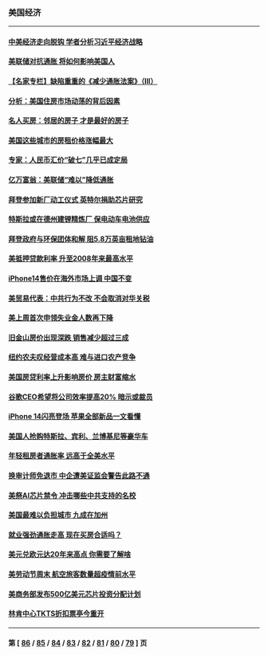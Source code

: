 ### 美国经济
---
#### [中美经济走向脱钩 学者分析习近平经济战略](../../pages/ncid1078158/n13821985.md) 
#### [美联储对抗通胀 将如何影响美国人](../../pages/ncid1078158/n13821984.md) 
#### [【名家专栏】缺陷重重的《减少通胀法案》（III）](../../pages/ncid1078158/n13820967.md) 
#### [分析：美国住房市场动荡的背后因素](../../pages/ncid1078158/n13821249.md) 
#### [名人买房：邻居的房子 才是最好的房子](../../pages/ncid1078158/n13821290.md) 
#### [美国这些城市的房租价格涨幅最大](../../pages/ncid1078158/n13821220.md) 
#### [专家：人民币汇价“破七”几乎已成定局](../../pages/ncid1078158/n13821198.md) 
#### [亿万富翁：美联储“难以”降低通胀](../../pages/ncid1078158/n13821187.md) 
#### [拜登参加新厂动工仪式 英特尔捐助芯片研究](../../pages/ncid1078158/n13821014.md) 
#### [特斯拉或在德州建锂精炼厂 保电动车电池供应](../../pages/ncid1078158/n13821081.md) 
#### [拜登政府与环保团体和解 阻5.8万英亩租地钻油](../../pages/ncid1078158/n13820362.md) 
#### [美抵押贷款利率 升至2008年来最高水平](../../pages/ncid1078158/n13820361.md) 
#### [iPhone14售价在海外市场上调 中国不变](../../pages/ncid1078158/n13820296.md) 
#### [美贸易代表：中共行为不改 不会取消对华关税](../../pages/ncid1078158/n13820256.md) 
#### [美上周首次申领失业金人数再下降](../../pages/ncid1078158/n13820208.md) 
#### [旧金山房价出现深跌 销售减少超过三成](../../pages/ncid1078158/n13819023.md) 
#### [纽约农夫叹经营成本高 难与进口农产竞争](../../pages/ncid1078158/n13819801.md) 
#### [美国房贷利率上升影响房价 房主财富缩水](../../pages/ncid1078158/n13819591.md) 
#### [谷歌CEO希望将公司效率提高20% 暗示或裁员](../../pages/ncid1078158/n13819520.md) 
#### [iPhone 14闪亮登场 苹果全部新品一文看懂](../../pages/ncid1078158/n13819468.md) 
#### [美国人抢购特斯拉、宾利、兰博基尼等豪华车](../../pages/ncid1078158/n13819360.md) 
#### [年轻租房者通胀率 远高于全美水平](../../pages/ncid1078158/n13819038.md) 
#### [换审计师免退市 中企遭美证监会警告此路不通](../../pages/ncid1078158/n13818792.md) 
#### [美祭AI芯片禁令 冲击哪些中共支持的名校](../../pages/ncid1078158/n13818784.md) 
#### [美国最难以负担城市 九成在加州](../../pages/ncid1078158/n13818856.md) 
#### [就业强劲通胀走高 现在买房合适吗？](../../pages/ncid1078158/n13818832.md) 
#### [美元兑欧元达20年来高点 你需要了解啥](../../pages/ncid1078158/n13818733.md) 
#### [美劳动节周末 航空旅客数量超疫情前水平](../../pages/ncid1078158/n13818791.md) 
#### [美商务部发布500亿美元芯片投资分配计划](../../pages/ncid1078158/n13818517.md) 
#### [林肯中心TKTS折扣票亭今重开](../../pages/ncid1078158/n13818232.md) 

---
#### 第 [ [86](./86.md) / [85](./85.md) / [84](./84.md) / [83](./83.md) / [82](./82.md) / [81](./81.md) / [80](./80.md) / [79](./79.md) ] 页
